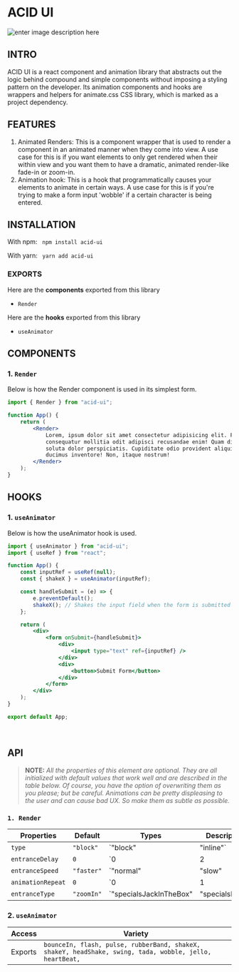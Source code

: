 # ACID UI

![enter image description here](https://user-images.githubusercontent.com/66220736/192905860-7b6a7edf-4f3c-4a54-b24b-efde65d71b2d.png)

## INTRO

ACID UI is a react component and animation library that abstracts out the logic behind compound and simple components without imposing a styling pattern on the developer. Its animation components and hooks are wrappers and helpers for animate.css CSS library, which is marked as a project dependency.

## FEATURES

1. Animated Renders: This is a component wrapper that is used to render a component in an animated manner when they come into view. A use case for this is if you want elements to only get rendered when their within view and you want them to have a dramatic, animated render-like fade-in or zoom-in.
2. Animation hook: This is a hook that programmatically causes your elements to animate in certain ways. A use case for this is if you're trying to make a form input 'wobble' if a certain character is being entered.

## INSTALLATION

With npm:
` npm install acid-ui`

With yarn:
` yarn add acid-ui`

### EXPORTS

Here are the **components** exported from this library

-   `Render`

Here are the **hooks** exported from this library

-   `useAnimator`
    <br/>

## COMPONENTS

### 1. `Render`

Below is how the Render component is used in its simplest form.

```jsx
import { Render } from "acid-ui";

function App() {
	return (
		<Render>
			Lorem, ipsum dolor sit amet consectetur adipisicing elit. Facilis
			consequatur mollitia odit adipisci recusandae enim! Quam dignissimos
			soluta dolor perspiciatis. Cupiditate odio provident aliquid enim
			ducimus inventore! Non, itaque nostrum!
		</Render>
	);
}
```

## HOOKS

### 1. `useAnimator`

Below is how the useAnimator hook is used.

```jsx
import { useAnimator } from "acid-ui";
import { useRef } from "react";

function App() {
	const inputRef = useRef(null);
	const { shakeX } = useAnimator(inputRef);

	const handleSubmit = (e) => {
		e.preventDefault();
		shakeX(); // Shakes the input field when the form is submitted
	};

	return (
		<div>
			<form onSubmit={handleSubmit}>
				<div>
					<input type="text" ref={inputRef} />
				</div>
				<div>
					<button>Submit Form</button>
				</div>
			</form>
		</div>
	);
}

export default App;
```

<br />

## API

> **NOTE:** _All the properties of this element are optional. They are all initialized with default values that work well and are described
> in the table below. Of course, you have the option of overwriting them
> as you please; but be careful. Animations can be pretty displeasing to
> the user and can cause bad UX. So make them as subtle as possible._

### `1. Render`

| Properties        | Default    | Types                   | Description      |
| ----------------- | ---------- | ----------------------- | ---------------- |
| `type`            | `"block"`  | `"block"                | "inline"`        | This describes whether or not you want the renderer to appear as a block or inline level element. |
| `entranceDelay`   | `0`        | `0                      | 2                | 3                                                                                                 | 4            | 5`            | This describes how many seconds you want the element's display on view to delay after rendering.                                                                                                                                       |
| `entranceSpeed`   | `"faster"` | `"normal"               | "slow"           | "slower"                                                                                          | "fast"       | "faster"`     | This describes how fast you want the entrance animation to take place.                                                                                                                                                                 |
| `animationRepeat` | `0`        | `0                      | 1                | 2                                                                                                 | 3            | "infinite"`   | This refers to the number of times you want the entrance animation to repeat itself; Warning: This can greatly affect user experience negatively if misused. A good rule of thumb, always leave it in `0` unless absolutely necessary. |
| `entranceType`    | `"zoomIn"` | `"specialsJackInTheBox" | "specialsRollIn" | "backInDown"                                                                                      | "backInLeft" | "backInRight" | "backInUp"                                                                                                                                                                                                                             | "bounceIn" | "bounceInDown" | "bounceInLeft" | "bounceInRight" | "bounceInUp" | "fadeIn" | "fadeInDown" | "fadeInDownBig" | "fadeInLeft" | "fadeInLeftBig" | "fadeInRight" | "fadeInRightBig" | "fadeInUp" | "fadeInUpBig" | "fadeInTopLeft" | "fadeInTopRight" | "fadeInBottomLeft" | "fadeInBottomRight" | "flipInX" | "flipInY" | "lightSpeedInRight" | "lightSpeedInLeft" | "rotateIn" | "rotateInDownLeft" | "rotateInDownRight" | "rotateInUpLeft" | "rotateInUpRight" | "zoomIn" | "zoomInUp" | "zoomInDown" | "zoomInLeft" | "zoomInRight" | "slideInDown" | "slideInLeft" | "slideInRight" | "slideInUp"` | This describes the type of animation you want to see during the entrance. Go the [animate.style](https://animate.style) to see the above listed animations previews. |

### 2. `useAnimator`

| Access  | Variety                                                                                                 |
| ------- | ------------------------------------------------------------------------------------------------------- |
| Exports | `bounceIn, flash, pulse, rubberBand, shakeX, shakeY, headShake, swing, tada, wobble, jello, heartBeat,` |
